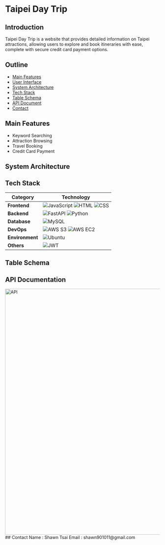 # Taipei Day Trip

## Introduction
Taipei Day Trip is a website that provides detailed information on Taipei attractions, allowing users to explore and book itineraries with ease, complete with secure credit card payment options.
## Outline

- [Main Features](#main-feature)
- [User Interface](#user-Interface)
- [System Architecture](#system-architecture)
- [Tech Stack](#tech-stack)
- [Table Schema](#table-schema)
- [API Document](#api-document)
- [Contact](#contact)

## Main Features
- Keyword Searching
- Attraction Browsing
- Travel Booking
- Credit Card Payment

## System Architecture

## Tech Stack

| **Category**   |**Technology**                                                                                                                                                       |
| -------------- | --------------------------------------------------------------------------------------------------------------------------------------------------------------------- |
| **Frontend**   | ![JavaScript](https://img.shields.io/badge/JavaScript-F7DF1E?style=flat&logo=javascript&logoColor=black) ![HTML](https://img.shields.io/badge/HTML5-E34F26?style=flat&logo=html5&logoColor=white) ![CSS](https://img.shields.io/badge/CSS-1572B6?style=flat&logo=css&logoColor=white) |
| **Backend**    | ![FastAPI](https://img.shields.io/badge/FastAPI-005571?style=flat&logo=fastapi&logoColor=white) ![Python](https://img.shields.io/badge/Python-3776AB?style=flat&logo=python&logoColor=white) |
| **Database**   | ![MySQL](https://img.shields.io/badge/MySQL-4479A1?style=flat&logo=mysql&logoColor=white) 
| **DevOps**     | ![AWS S3](https://img.shields.io/badge/AWS%20S3-569A31?style=flat&logo=amazonaws&logoColor=white) ![AWS EC2](https://img.shields.io/badge/AWS%20EC2-FF9900?style=flat&logo=amazon-ec2&logoColor=white) 
| **Environment**| ![Ubuntu](https://img.shields.io/badge/Ubuntu-E95420?style=flat&logo=ubuntu&logoColor=white)       
| **Others**     | ![JWT](https://img.shields.io/badge/JWT-000000?style=flat&logo=json-web-tokens&logoColor=white) |
                                                                                        
## Table Schema

## API Documentation
<img src="https://github.com/Shawn0604/Taipei-Day-Trip/tree/develop/readme_image/api-document.JPG" alt="API" width="800"/>
## Contact
Name : Shawn Tsai
Email : shawn901011@gmail.com
